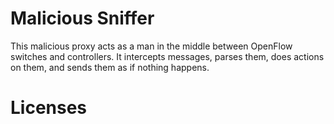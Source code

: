 Malicious Sniffer
=================

This malicious proxy acts as a man in the middle between OpenFlow switches and controllers. It intercepts messages, parses them, does actions on them, and sends them as if nothing happens.



Licenses
========

